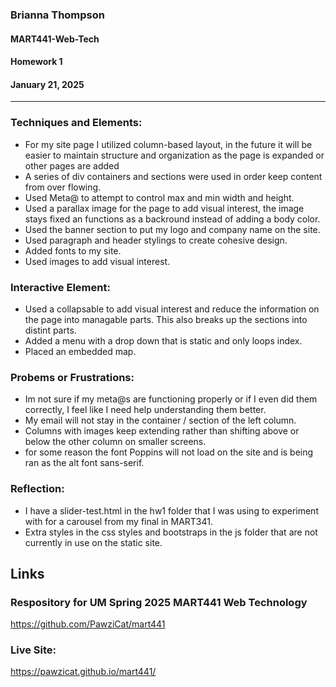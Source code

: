 ### Brianna Thompson
#### MART441-Web-Tech
#### Homework 1
#### January 21, 2025
------


### Techniques and Elements:
* For my site page I utilized column-based layout, in the future it will be easier to maintain structure and organization as the page is expanded or other pages are added
* A series of div containers and sections were used in order keep content from over flowing.
* Used Meta@ to attempt to control max and min width and height.
* Used a parallax image for the page to add visual interest, the image stays fixed an functions as a backround instead of adding a body color.
* Used the banner section to put my logo and company name on the site.
* Used paragraph and header stylings to create cohesive design.
* Added fonts to my site.
* Used images to add visual interest.


### Interactive Element:
* Used a collapsable to add visual interest and reduce the information on the page into managable parts. This also breaks up the sections into distint parts.
* Added a menu with a drop down that is static and only loops index.
* Placed an embedded map.


### Probems or Frustrations:
* Im not sure if my meta@s are functioning properly or if I even did them correctly, I feel like I need help understanding them better.
* My email will not stay in the container / section of the left column.
* Columns with images keep extending rather than shifting above or below the other column on smaller screens.
* for some reason the font Poppins will not load on the site and is being ran as the alt font sans-serif.


### Reflection:
* I have a slider-test.html in the hw1 folder that I was using to experiment with for a carousel from my final in MART341.
* Extra styles in the css styles and bootstraps in the js folder that are not currently in use on the static site.


## Links
### Respository for UM Spring 2025 MART441 Web Technology
https://github.com/PawziCat/mart441


### Live Site:
https://pawzicat.github.io/mart441/
